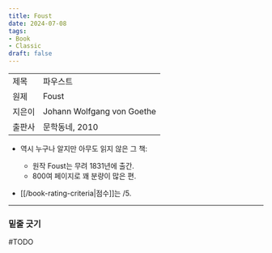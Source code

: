 ```yaml
---
title: Foust
date: 2024-07-08
tags:
- Book
- Classic
draft: false
---
```


| | |
| --- | --- |
| 제목 | 파우스트 |
| 원제 | Foust |
| 지은이 | Johann Wolfgang von Goethe |
| 출판사 | 문학동네, 2010 |

- 역시 누구나 알지만 아무도 읽지 않은 그 책:
    - 원작 Foust는 무려 1831년에 출간.
    - 800여 페이지로 꽤 분량이 많은 편.

- [[/book-rating-criteria|점수]]는 /5.


---
### 밑줄 긋기
#TODO